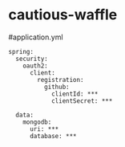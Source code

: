 # cautious-waffle

#application.yml
```
spring:
  security:
    oauth2:
      client:
        registration:
          github:
            clientId: ***
            clientSecret: ***

  data:
    mongodb:
      uri: ***
      database: ***
```
